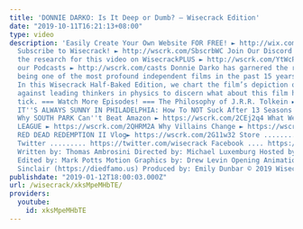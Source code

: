 ```yaml
---
title: 'DONNIE DARKO: Is It Deep or Dumb? – Wisecrack Edition'
date: "2019-10-11T16:21:13+08:00"
type: video
description: 'Easily Create Your Own Website FOR FREE! ► http://wix.com/wisecrack
  Subscribe to Wisecrack! ► http://wscrk.com/SbscrbWC Join Our Discord Chat or see
  the research for this video on WisecrackPLUS ► http://wscrk.com/YtWcPls Check out
  our Podcasts ► http://wscrk.com/casts Donnie Darko has garnered the reputation of
  being one of the most profound independent films in the past 15 years- but why?
  In this Wisecrack Half-Baked Edition, we chart the film’s depiction of time travel
  against leading thinkers in physics to discern what about this film has made a generation
  tick. === Watch More Episodes! === The Philosophy of J.R.R. Tolkein ►https://wscrk.com/2LQQsF2
  IT''S ALWAYS SUNNY IN PHILADELPHIA: How To NOT Suck After 13 Seasons ► https://wscrk.com/2SpGDk5
  Why SOUTH PARK Can''t Beat Amazon ► https://wscrk.com/2CEj2q4 What Went Wrong: JUSTICE
  LEAGUE ► https://wscrk.com/2QHRM2A Why Villains Change ► https://wscrk.com/2R3Ac5B
  RED DEAD REDEMPTION II Vlog► https://wscrk.com/2G11w32 Store ........... http://wisecrackstore.com
  Twitter ......... https://twitter.com/wisecrack Facebook .... https://facebook.com/wisecrackedu
  Written by: Thomas Ambrosini Directed by: Michael Luxemburg Hosted by: Jared Bauer
  Edited by: Mark Potts Motion Graphics by: Drew Levin Opening Animation by: Michael
  Sinclair (https://diedfamo.us) Produced by: Emily Dunbar © 2019 Wisecrack, Inc.'
publishdate: "2019-01-12T18:00:03.000Z"
url: /wisecrack/xksMpeMHbTE/
providers:
  youtube:
    id: xksMpeMHbTE
---
```

